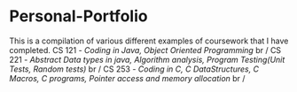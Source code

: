 # Personal-Portfolio
This is a compilation of various different examples of coursework that I have completed. 
CS 121 - _Coding in Java, Object Oriented Programming_ br /
CS 221 - _Abstract Data types in java, Algorithm analysis, Program Testing(Unit Tests, Random tests)_ br /
CS 253 - _Coding in C, C DataStructures, C Macros, C programs, Pointer access and memory allocation_ br /
